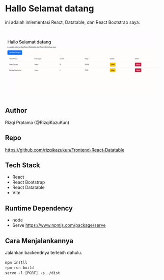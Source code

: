 # Hallo Selamat datang
ini adalah imlementasi React, Datatable, dan React Bootstrap saya.

![Dokumentasi](./doc/doc.gif)

## Author
Rizqi Pratama (@RizqiKazuKun)

## Repo
https://github.com/rizqikazukun/Frontend-React-Datatable

## Tech Stack
- React
- React Bootstrap
- React Datatable
- Vite

## Runtime Dependency
- node
- Serve https://www.npmjs.com/package/serve

## Cara Menjalankannya
Jalankan backendnya terlebih dahulu.

```npm instll```  
```rpm run build```  
```serve -l [PORT] -s ./dist```  


